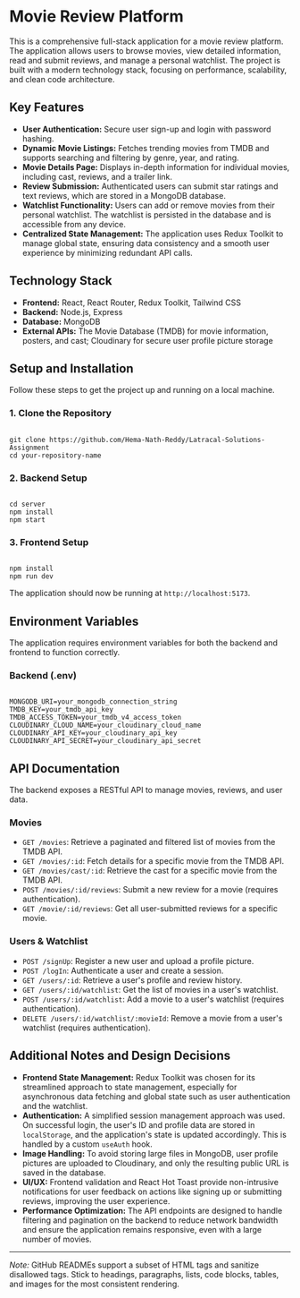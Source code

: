 <h1>Movie Review Platform</h1> 
<p>
  This is a comprehensive full-stack application for a movie review platform. 
  The application allows users to browse movies, view detailed information, 
  read and submit reviews, and manage a personal watchlist. The project is built 
  with a modern technology stack, focusing on performance, scalability, and clean code architecture.
</p> 

<h2>Key Features</h2> 
<ul> 
  <li><strong>User Authentication:</strong> Secure user sign-up and login with password hashing.</li> 
  <li><strong>Dynamic Movie Listings:</strong> Fetches trending movies from TMDB and supports searching and filtering by genre, year, and rating.</li> 
  <li><strong>Movie Details Page:</strong> Displays in-depth information for individual movies, including cast, reviews, and a trailer link.</li> 
  <li><strong>Review Submission:</strong> Authenticated users can submit star ratings and text reviews, which are stored in a MongoDB database.</li> 
  <li><strong>Watchlist Functionality:</strong> Users can add or remove movies from their personal watchlist. The watchlist is persisted in the database and is accessible from any device.</li> 
  <li><strong>Centralized State Management:</strong> The application uses Redux Toolkit to manage global state, ensuring data consistency and a smooth user experience by minimizing redundant API calls.</li> 
</ul> 

<h2>Technology Stack</h2> 
<ul> 
  <li><strong>Frontend:</strong> React, React Router, Redux Toolkit, Tailwind CSS</li> 
  <li><strong>Backend:</strong> Node.js, Express</li> 
  <li><strong>Database:</strong> MongoDB</li> 
  <li><strong>External APIs:</strong> The Movie Database (TMDB) for movie information, posters, and cast; Cloudinary for secure user profile picture storage</li> 
</ul> 

<h2>Setup and Installation</h2> 
<p>Follow these steps to get the project up and running on a local machine.</p> 

<h3>1. Clone the Repository</h3> 
<pre><code>
git clone https://github.com/Hema-Nath-Reddy/Latracal-Solutions-Assignment 
cd your-repository-name 
</code></pre> 

<h3>2. Backend Setup</h3> 
<pre><code>
cd server 
npm install 
npm start 
</code></pre> 

<h3>3. Frontend Setup</h3> 
<pre><code>
npm install 
npm run dev 
</code></pre> 
<p>The application should now be running at <code>http://localhost:5173</code>.</p> 

<h2>Environment Variables</h2> 
<p>The application requires environment variables for both the backend and frontend to function correctly.</p> 

<h3>Backend (.env)</h3> 
<pre><code>
MONGODB_URI=your_mongodb_connection_string 
TMDB_KEY=your_tmdb_api_key 
TMDB_ACCESS_TOKEN=your_tmdb_v4_access_token 
CLOUDINARY_CLOUD_NAME=your_cloudinary_cloud_name 
CLOUDINARY_API_KEY=your_cloudinary_api_key 
CLOUDINARY_API_SECRET=your_cloudinary_api_secret 
</code></pre> 

<h2>API Documentation</h2> 
<p>The backend exposes a RESTful API to manage movies, reviews, and user data.</p> 

<h3>Movies</h3> 
<ul> 
  <li><code>GET /movies</code>: Retrieve a paginated and filtered list of movies from the TMDB API.</li> 
  <li><code>GET /movies/:id</code>: Fetch details for a specific movie from the TMDB API.</li> 
  <li><code>GET /movies/cast/:id</code>: Retrieve the cast for a specific movie from the TMDB API.</li> 
  <li><code>POST /movies/:id/reviews</code>: Submit a new review for a movie (requires authentication).</li> 
  <li><code>GET /movie/:id/reviews</code>: Get all user-submitted reviews for a specific movie.</li> 
</ul> 

<h3>Users &amp; Watchlist</h3> 
<ul> 
  <li><code>POST /signUp</code>: Register a new user and upload a profile picture.</li> 
  <li><code>POST /logIn</code>: Authenticate a user and create a session.</li> 
  <li><code>GET /users/:id</code>: Retrieve a user's profile and review history.</li> 
  <li><code>GET /users/:id/watchlist</code>: Get the list of movies in a user's watchlist.</li> 
  <li><code>POST /users/:id/watchlist</code>: Add a movie to a user's watchlist (requires authentication).</li> 
  <li><code>DELETE /users/:id/watchlist/:movieId</code>: Remove a movie from a user's watchlist (requires authentication).</li> 
</ul> 

<h2>Additional Notes and Design Decisions</h2> 
<ul> 
  <li><strong>Frontend State Management:</strong> Redux Toolkit was chosen for its streamlined approach to state management, especially for asynchronous data fetching and global state such as user authentication and the watchlist.</li> 
  <li><strong>Authentication:</strong> A simplified session management approach was used. On successful login, the user's ID and profile data are stored in <code>localStorage</code>, and the application's state is updated accordingly. This is handled by a custom <code>useAuth</code> hook.</li> 
  <li><strong>Image Handling:</strong> To avoid storing large files in MongoDB, user profile pictures are uploaded to Cloudinary, and only the resulting public URL is saved in the database.</li> 
  <li><strong>UI/UX:</strong> Frontend validation and React Hot Toast provide non-intrusive notifications for user feedback on actions like signing up or submitting reviews, improving the user experience.</li> 
  <li><strong>Performance Optimization:</strong> The API endpoints are designed to handle filtering and pagination on the backend to reduce network bandwidth and ensure the application remains responsive, even with a large number of movies.</li> 
</ul> 

<hr> 
<p>
  <em>Note:</em> GitHub READMEs support a subset of HTML tags and sanitize disallowed tags. 
  Stick to headings, paragraphs, lists, code blocks, tables, and images for the most consistent rendering.
</p>
